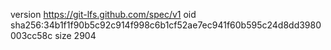 version https://git-lfs.github.com/spec/v1
oid sha256:34b1f1f90b5c92c914f998c6b1cf52ae7ec941f60b595c24d8dd3980003cc58c
size 2904
